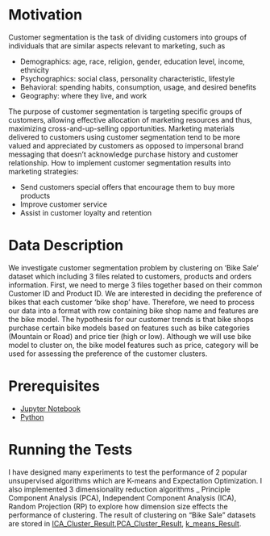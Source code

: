 # Motivation
Customer segmentation is the task of dividing customers into groups of individuals that are similar aspects relevant to marketing, such as
- Demographics: age, race, religion, gender, education level, income, ethnicity
- Psychographics: social class, personality characteristic, lifestyle
- Behavioral: spending habits, consumption, usage, and desired benefits
- Geography: where they live, and work

The purpose of customer segmentation is targeting specific groups of customers, allowing effective allocation of marketing resources and thus, maximizing cross-and-up-selling opportunities. Marketing materials delivered to customers using customer segmentation tend to be more valued and appreciated by customers as opposed to impersonal brand messaging that doesn’t acknowledge purchase history and customer relationship. 
How to implement customer segmentation results into marketing strategies:
-	Send customers special offers that encourage them to buy more products
-	Improve customer service
-	Assist in customer loyalty and retention

# Data Description
We investigate customer segmentation problem by clustering on ‘Bike Sale’ dataset which including 3 files related to customers, products and orders information. First, we need to merge 3 files together based on their common Customer ID and Product ID. We are interested in deciding the preference of bikes that each customer ‘bike shop’ have. Therefore, we need to process our data into a format with row containing bike shop name and features are the bike model. The hypothesis for our customer trends is that bike shops purchase certain bike models based on features such as bike categories (Mountain or Road) and price tier (high or low). Although we will use bike model to cluster on, the bike model features such as price, category will be used for assessing the preference of the customer clusters. 
# Prerequisites
- [Jupyter Notebook](http://jupyter.org/install)
- [Python](https://www.python.org/downloads/release/python-364/)
# Running the Tests
I have designed many experiments to test the performance of 2 popular unsupervised algorithms which are K-means and Expectation Optimization. I also implemented 3 dimensionality reduction algorithms _ Principle Component Analysis (PCA), Independent Component Analysis (ICA), Random Projection (RP) to explore how dimension size effects the performance of clustering. The result of clustering on “Bike Sale” datasets are stored in [ICA_Cluster_Result](https://github.com/tule2236/Customer_Segmentation/tree/master/ICA_Cluster_Result),[PCA_Cluster_Result](https://github.com/tule2236/Customer_Segmentation/tree/master/PCA_Cluster_Result), [k_means_Result](https://github.com/tule2236/Customer_Segmentation/tree/master/k_Means_Result).

